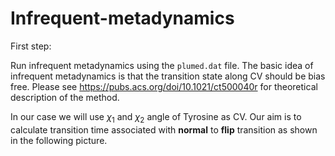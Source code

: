 # Infrequent-metadynamics

First step:

Run infrequent metadynamics using the `plumed.dat` file. The basic idea of infrequent metadynamics is that the transition state along CV should be bias free. Please see https://pubs.acs.org/doi/10.1021/ct500040r for theoretical description of the method.

In our case we will use $`\chi_1`$ and $\chi_2$ angle of Tyrosine as CV. Our aim is to calculate transition time associated with **normal** to **flip** transition as shown in the following picture.


